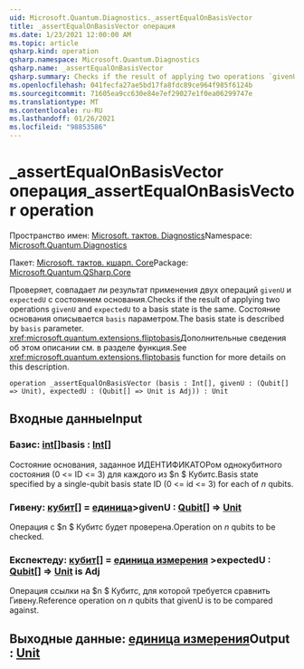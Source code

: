 ```yaml
---
uid: Microsoft.Quantum.Diagnostics._assertEqualOnBasisVector
title: _assertEqualOnBasisVector операция
ms.date: 1/23/2021 12:00:00 AM
ms.topic: article
qsharp.kind: operation
qsharp.namespace: Microsoft.Quantum.Diagnostics
qsharp.name: _assertEqualOnBasisVector
qsharp.summary: Checks if the result of applying two operations `givenU` and `expectedU` to a basis state is the same. The basis state is described by `basis` parameter. See <xref:microsoft.quantum.extensions.fliptobasis> function for more details on this description.
ms.openlocfilehash: 041fecfa27ae5bd17fa8fdc89ce964f985f6124b
ms.sourcegitcommit: 71605ea9cc630e84e7ef29027e1f0ea06299747e
ms.translationtype: MT
ms.contentlocale: ru-RU
ms.lasthandoff: 01/26/2021
ms.locfileid: "98853586"
---
```

# <a name="_assertequalonbasisvector-operation"></a><span data-ttu-id="b6aeb-102">_assertEqualOnBasisVector операция</span><span class="sxs-lookup"><span data-stu-id="b6aeb-102">_assertEqualOnBasisVector operation</span></span>

<span data-ttu-id="b6aeb-103">Пространство имен: [Microsoft. тактов. Diagnostics](xref:Microsoft.Quantum.Diagnostics)</span><span class="sxs-lookup"><span data-stu-id="b6aeb-103">Namespace: [Microsoft.Quantum.Diagnostics](xref:Microsoft.Quantum.Diagnostics)</span></span>

<span data-ttu-id="b6aeb-104">Пакет: [Microsoft. тактов. кшарп. Core](https://nuget.org/packages/Microsoft.Quantum.QSharp.Core)</span><span class="sxs-lookup"><span data-stu-id="b6aeb-104">Package: [Microsoft.Quantum.QSharp.Core](https://nuget.org/packages/Microsoft.Quantum.QSharp.Core)</span></span>


<span data-ttu-id="b6aeb-105">Проверяет, совпадает ли результат применения двух операций `givenU` и `expectedU` с состоянием основания.</span><span class="sxs-lookup"><span data-stu-id="b6aeb-105">Checks if the result of applying two operations `givenU` and `expectedU` to a basis state is the same.</span></span> <span data-ttu-id="b6aeb-106">Состояние основания описывается `basis` параметром.</span><span class="sxs-lookup"><span data-stu-id="b6aeb-106">The basis state is described by `basis` parameter.</span></span>
<span data-ttu-id="b6aeb-107"><xref:microsoft.quantum.extensions.fliptobasis>Дополнительные сведения об этом описании см. в разделе функция.</span><span class="sxs-lookup"><span data-stu-id="b6aeb-107">See <xref:microsoft.quantum.extensions.fliptobasis> function for more details on this description.</span></span>

```qsharp
operation _assertEqualOnBasisVector (basis : Int[], givenU : (Qubit[] => Unit), expectedU : (Qubit[] => Unit is Adj)) : Unit
```


## <a name="input"></a><span data-ttu-id="b6aeb-108">Входные данные</span><span class="sxs-lookup"><span data-stu-id="b6aeb-108">Input</span></span>

### <a name="basis--int"></a><span data-ttu-id="b6aeb-109">Базис: [int](xref:microsoft.quantum.lang-ref.int)[]</span><span class="sxs-lookup"><span data-stu-id="b6aeb-109">basis : [Int](xref:microsoft.quantum.lang-ref.int)[]</span></span>

<span data-ttu-id="b6aeb-110">Состояние основания, заданное ИДЕНТИФИКАТОРом однокубитного состояния (0 <= ID <= 3) для каждого из $n $ Кубитс.</span><span class="sxs-lookup"><span data-stu-id="b6aeb-110">Basis state specified by a single-qubit basis state ID (0 <= id <= 3) for each of $n$ qubits.</span></span>


### <a name="givenu--qubit--unit"></a><span data-ttu-id="b6aeb-111">Гивену: [кубит](xref:microsoft.quantum.lang-ref.qubit)[] = [единица](xref:microsoft.quantum.lang-ref.unit)></span><span class="sxs-lookup"><span data-stu-id="b6aeb-111">givenU : [Qubit](xref:microsoft.quantum.lang-ref.qubit)[] => [Unit](xref:microsoft.quantum.lang-ref.unit)</span></span> 

<span data-ttu-id="b6aeb-112">Операция с $n $ Кубитс будет проверена.</span><span class="sxs-lookup"><span data-stu-id="b6aeb-112">Operation on $n$ qubits to be checked.</span></span>


### <a name="expectedu--qubit--unit--is-adj"></a><span data-ttu-id="b6aeb-113">Експектеду: [кубит](xref:microsoft.quantum.lang-ref.qubit)[] = [единица измерения](xref:microsoft.quantum.lang-ref.unit) ></span><span class="sxs-lookup"><span data-stu-id="b6aeb-113">expectedU : [Qubit](xref:microsoft.quantum.lang-ref.qubit)[] => [Unit](xref:microsoft.quantum.lang-ref.unit)  is Adj</span></span>

<span data-ttu-id="b6aeb-114">Операция ссылки на $n $ Кубитс, для которой требуется сравнить Гивену.</span><span class="sxs-lookup"><span data-stu-id="b6aeb-114">Reference operation on $n$ qubits that givenU is to be compared against.</span></span>



## <a name="output--unit"></a><span data-ttu-id="b6aeb-115">Выходные данные: [единица измерения](xref:microsoft.quantum.lang-ref.unit)</span><span class="sxs-lookup"><span data-stu-id="b6aeb-115">Output : [Unit](xref:microsoft.quantum.lang-ref.unit)</span></span>

